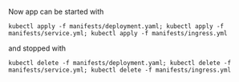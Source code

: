 Now app can be started with
```
kubectl apply -f manifests/deployment.yaml; kubectl apply -f manifests/service.yml; kubectl apply -f manifests/ingress.yml
```
and stopped with
```
kubectl delete -f manifests/deployment.yaml; kubectl delete -f manifests/service.yml; kubectl delete -f manifests/ingress.yml
```
